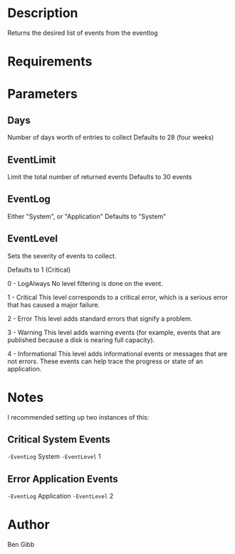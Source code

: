 # Description

Returns the desired list of events from the eventlog

# Requirements

# Parameters

## Days

Number of days worth of entries to collect
Defaults to 28 (four weeks)

## EventLimit

Limit the total number of returned events
Defaults to 30 events

## EventLog

Either "System", or "Application"
Defaults to "System"

## EventLevel

Sets the severity of events to collect.

Defaults to 1 (Critical)

0 - LogAlways
No level filtering is done on the event.

1 - Critical
This level corresponds to a critical error, which is a serious error that has caused a major failure.

2 - Error
This level adds standard errors that signify a problem.

3 - Warning
This level adds warning events (for example, events that are published because a disk is nearing full capacity).

4 - Informational
This level adds informational events or messages that are not errors. These events can help trace the progress or state of an application.

# Notes

I recommended setting up two instances of this:

## Critical System Events
`-EventLog` System `-EventLevel` 1

## Error Application Events
`-EventLog` Application `-EventLevel` 2

# Author

Ben Gibb
